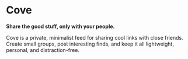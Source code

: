 # Cove

**Share the good stuff, only with your people.**

Cove is a private, minimalist feed for sharing cool links with close friends. Create small groups, post interesting finds, and keep it all lightweight, personal, and distraction-free.
 